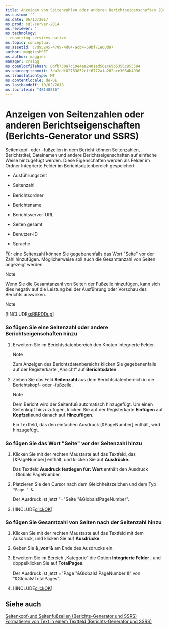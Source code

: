 ```yaml
---
title: Anzeigen von Seitenzahlen oder anderen Berichtseigenschaften (Berichts-Generator und SSRS) | Microsoft-Dokumentation
ms.custom: ''
ms.date: 06/13/2017
ms.prod: sql-server-2014
ms.reviewer: ''
ms.technology:
- reporting-services-native
ms.topic: conceptual
ms.assetid: c7d95245-4709-4d04-acb4-59bf71e60d97
author: maggiesMSFT
ms.author: maggies
manager: craigg
ms.openlocfilehash: 8bfb730a7c19e4aa2481ed50ec69b5356c955584
ms.sourcegitcommit: 3da2edf82763852cff6772a1a282ace3034b4936
ms.translationtype: MT
ms.contentlocale: de-DE
ms.lasthandoff: 10/02/2018
ms.locfileid: "48148816"
---
```

# <a name="display-page-numbers-or-other-report-properties-report-builder-and-ssrs"></a>Anzeigen von Seitenzahlen oder anderen Berichtseigenschaften (Berichts-Generator und SSRS)
  Seitenkopf- oder –fußzeilen in dem Bericht können Seitenzahlen, Berichtstitel, Dateinamen und andere Berichtseigenschaften auf einfache Weise hinzugefügt werden. Diese Eigenschaften werden als Felder im Ordner Integrierte Felder im Berichtsdatenbereich gespeichert:  
  
-   Ausführungszeit  
  
-   Seitenzahl  
  
-   Berichtsordner  
  
-   Berichtsname  
  
-   Berichtsserver-URL  
  
-   Seiten gesamt  
  
-   Benutzer-ID  
  
-   Sprache  
  
 Für eine Seitenzahl können Sie gegebenenfalls das Wort "Seite" vor der Zahl hinzufügen. Möglicherweise soll auch die Gesamtanzahl von Seiten angezeigt werden.  
  
> [!NOTE]  
>  Wenn Sie die Gesamtanzahl von Seiten der Fußzeile hinzufügen, kann sich dies negativ auf die Leistung bei der Ausführung oder Vorschau des Berichts auswirken.  
  
> [!NOTE]  
>  [!INCLUDE[ssRBRDDup](../../includes/ssrbrddup-md.md)]  
  
### <a name="to-add-a-page-number-or-other-report-properties"></a>So fügen Sie eine Seitenzahl oder andere Berichtseigenschaften hinzu  
  
1.  Erweitern Sie im Berichtsdatenbereich den Knoten Integrierte Felder.  
  
    > [!NOTE]  
    >  Zum Anzeigen des Berichtsdatenbereichs klicken Sie gegebenenfalls auf der Registerkarte „Ansicht“ auf **Berichtsdaten**.  
  
2.  Ziehen Sie das Feld **Seitenzahl** aus dem Berichtsdatenbereich in die Berichtskopf- oder -fußzeile.  
  
    > [!NOTE]  
    >  Dem Bericht wird der Seitenfuß automatisch hinzugefügt. Um einen Seitenkopf hinzuzufügen, klicken Sie auf der Registerkarte **Einfügen** auf **Kopfzeile**und danach auf **Hinzufügen**.  
    >   
    >  Ein Textfeld, das den einfachen Ausdruck [&PageNumber] enthält, wird hinzugefügt.  
  
### <a name="to-add-the-word-page-before-the-page-number"></a>So fügen Sie das Wort "Seite" vor der Seitenzahl hinzu  
  
1.  Klicken Sie mit der rechten Maustaste auf das Textfeld, das [&PageNumber] enthält, und klicken Sie auf **Ausdrücke**.  
  
     Das Textfeld **Ausdruck festlegen für: Wert** enthält den Ausdruck =Globals!PageNumber.  
  
2.  Platzieren Sie den Cursor nach dem Gleichheitszeichen und dem Typ `"Page " &`.  
  
     Der Ausdruck ist jetzt "="Seite "&Globals!PageNumber".  
  
3.  [!INCLUDE[clickOK](../../includes/clickok-md.md)]  
  
### <a name="to-add-total-number-of-pages-after-the-page-number"></a>So fügen Sie Gesamtzahl von Seiten nach der Seitenzahl hinzu  
  
1.  Klicken Sie mit der rechten Maustaste auf das Textfeld mit dem Ausdruck, und klicken Sie auf **Ausdrücke**.  
  
2.  Geben Sie **&„von“&** am Ende des Ausdrucks ein.  
  
3.  Erweitern Sie im Bereich „Kategorie“ die Option **Integrierte Felder** , und doppelklicken Sie auf **TotalPages**.  
  
     Der Ausdruck ist jetzt ="Page "&Globals! PageNumber &" von "&Globals!TotalPages".  
  
4.  [!INCLUDE[clickOK](../../includes/clickok-md.md)]  
  
## <a name="see-also"></a>Siehe auch  
 [Seitenkopf-und Seitenfußzeilen &#40;Berichts-Generator und SSRS&#41;](page-headers-and-footers-report-builder-and-ssrs.md)   
 [Formatieren von Text in einem Textfeld &#40;Berichts-Generator und SSRS&#41;](format-text-in-a-text-box-report-builder-and-ssrs.md)  
  
  
